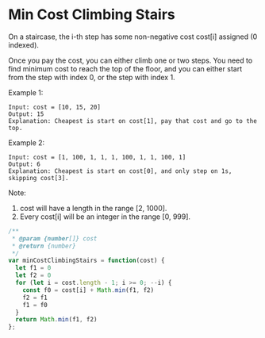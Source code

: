 # Min Cost Climbing Stairs

On a staircase, the i-th step has some non-negative cost cost[i] assigned (0 indexed).

Once you pay the cost, you can either climb one or two steps. You need to find minimum cost to reach the top of the floor, and you can either start from the step with index 0, or the step with index 1.

Example 1:

    Input: cost = [10, 15, 20]
    Output: 15
    Explanation: Cheapest is start on cost[1], pay that cost and go to the top.

Example 2:

    Input: cost = [1, 100, 1, 1, 1, 100, 1, 1, 100, 1]
    Output: 6
    Explanation: Cheapest is start on cost[0], and only step on 1s, skipping cost[3].

Note:
  1. cost will have a length in the range [2, 1000].
  2. Every cost[i] will be an integer in the range [0, 999].


```JavaScript
/**
 * @param {number[]} cost
 * @return {number}
 */
var minCostClimbingStairs = function(cost) {
  let f1 = 0
  let f2 = 0
  for (let i = cost.length - 1; i >= 0; --i) {
    const f0 = cost[i] + Math.min(f1, f2)
    f2 = f1
    f1 = f0
  }
  return Math.min(f1, f2)
};
```